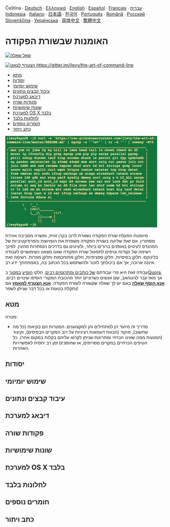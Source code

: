 <div direction="rtl>
<p>🌍
<em><a href="README-cs.md">Čeština</a> ∙ <a href="README-de.md">Deutsch</a> ∙ <a href="README-el.md">Ελληνικά</a> ∙ <a href="README.md">English</a> ∙ <a href="README-es.md">Español</a> ∙ <a href="README-fr.md">Français</a> ∙ <a href="README-he.md">עברית</a> ∙ <a href="README-id.md">Indonesia</a> ∙ <a href="README-it.md">Italiano</a> ∙ <a href="README-ja.md">日本語</a> ∙ <a href="README-ko.md">한국어</a> ∙ <a href="README-pt.md">Português</a> ∙ <a href="README-ro.md">Română</a> ∙ <a href="README-ru.md">Русский</a> ∙ <a href="README-sl.md">Slovenščina</a> ∙ <a href="README-uk.md">Українська</a> ∙ <a href="README-zh.md">简体中文</a> ∙ <a href="README-zh-Hant.md">繁體中文</a></em></p>
<h1 id="-">האומנות שבשורת הפקודה</h1>
<p><a href="https://airtable.com/shrzMhx00YiIVAWJg"><img src="https://img.shields.io/badge/%3f-Ask%20a%20Question-ff69b4.svg" alt="שאל שאלה"></a></p>
<p><a href="https://gitter.im/jlevy/the-art-of-command-line?utm_source=badge&amp;utm_medium=badge&amp;utm_campaign=pr-badge&amp;utm_content=badge"><img src="https://badges.gitter.im/Join%20Chat.svg" alt="הצטרף לצאט https://gitter.im/jlevy/the-art-of-command-line"></a></p>
<ul>
<li><a href="#מתא">מתא</a></li>
<li><a href="#יסודות">יסודות</a></li>
<li><a href="#שימוש-יומיומי">שימוש יומיומי</a></li>
<li><a href="#עיבוד-קבצים-ונתונים">עיבוד קבצים ונתונים</a></li>
<li><a href="#דיבאג-למערכת">דיבאג למערכת</a></li>
<li><a href="#פקודות-שורה">פקודות שורה</a></li>
<li><a href="#שונות-שימושיות">שונות שימושיות</a></li>
<li><a href="#למערכת-os-x-בלבד">למערכת OS X בלבד</a></li>
<li><a href="#לחלונות-בלבד">לחלונות בלבד</a></li>
<li><a href="#חומרים-נוספים">חומרים נוספים</a></li>
<li><a href="#כתב-ויתור">כתב ויתור</a></li>
</ul>
<p><img src="cowsay.png" alt="curl -s 'https://raw.githubusercontent.com/jlevy/the-art-of-command-line/master/README.md' | egrep -o '`\w+`' | tr -d '`' | cowsay -W50"></p>
<p>מיומנות הפעלת שורת הפקודה נשארת לרוב בקרן זווית, ומשרה מסביבה אווירת מסתורין. אם זאת שליטה בשורת הפקודה משפרת את הגמישות והפרודקטיביות של המהנדס לעיטים באופנים ברורים ביותר, ולעיטים גם בדרכים הנסתרות מהעין. לפינך רשימה של נקודות וטיפים לתפעול שורת הפקודה שאנו מצאנו כשימושיים לעבודה בלינוקס. חלקן בסיסיות, חלקן ספציפיות, חלקן מתוחכמות וחלקן מוזרות. רשימה זאת איננה ארוכה, אך אם ביכולתך לזכור ולהשתמש בכל הכתוב בה, באמתחתך ידע רב.</p>
<p>עבודה זאת היא פרי עבודתם <a href="AUTHORS.md">של כותבים ומתרגמים רבים</a>.
חלקו
<a href="http://www.quora.com/What-are-some-lesser-known-but-useful-Unix-commands">הופיע</a>
<a href="http://www.quora.com/What-are-the-most-useful-Swiss-army-knife-one-liners-on-Unix">במקור</a>
ב<a href="http://www.quora.com/What-are-some-time-saving-tips-that-every-Linux-user-should-know">Quora</a>,
אך מאז עבר לגיטהאב, שם אנשים כשרוניים יותר מהכובת המקורי הוסיפו שינויים רבים.
<a href="https://airtable.com/shrzMhx00YiIVAWJg"><strong>אנא הוסף שאלה</strong></a> באם יש לך שאלה שקשורה לשורת הפקודה. <a href="/CONTRIBUTING.md"><strong>אנא הצטרף למאמץ</strong></a> אם נתקלת בטעות או בכל דבר שניתן לשפר!</p>
<h2 id="-">מטא</h2>
<p>מטרה:</p>
<ul>
<li>מדריך זה מיועד הן למתחילים והן למקצוענים. המטרות הם <em>בקיאות</em> (כל מה שחשוב), <em>מיקוד</em> (הבאת דוגמאות רציניות על רוב המקרים הבסיסים), ו<em>קיצור</em> (המנעות ממה שאינו הכרחי ומחריגות שניתן לקרוא עליהם בקלות במקום אחר). כל הטיפים הכרחיים במקרים מסויימים, או שחוסכים זמן רב יחסית לאפשרויות האחרות. </li>
</ul>
<h2 id="-">יסודות</h2>
<h2 id="-">שימוש יומיומי</h2>
<h2 id="-">עיבוד קבצים ונתונים</h2>
<h2 id="-">דיבאג למערכת</h2>
<h2 id="-">פקודות שורה</h2>
<h2 id="-">שונות שימושיות</h2>
<h2 id="-os-x-">למערכת OS X בלבד</h2>
<h2 id="-">לחלונות בלבד</h2>
<h2 id="-">חומרים נוספים</h2>
<h2 id="-">כתב ויתור</h2>
</div>
